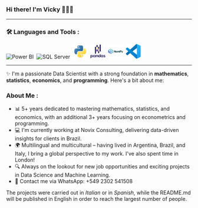 ### Hi there! I'm Vicky 👋👩‍💻 

---

### :hammer_and_wrench: Languages and Tools :
<div>
  <img src="https://github.com/microsoft/PowerBI-Icons/raw/main/SVG/Power-BI.svg" title="MS Power BI" alt="Power BI" width="40" height="40"/>&nbsp;  
  <img src="https://www.svgrepo.com/show/303229/microsoft-sql-server-logo.svg" title="MS SQL Server" alt="SQL Server" width="40" height="40"/>&nbsp;
  <img src="https://github.com/devicons/devicon/blob/master/icons/python/python-original.svg" title="Python" alt="Python" width="40" height="40"/>&nbsp;
  <img src="https://github.com/devicons/devicon/blob/master/icons/pandas/pandas-original-wordmark.svg" title="Pandas" alt="Pandas" width="40" height="40"/>&nbsp;
  <img src="https://github.com/devicons/devicon/blob/master/icons/numpy/numpy-original-wordmark.svg" title="NumPy" alt="NumPy" width="40" height="40"/>&nbsp;
  <img src="https://github.com/devicons/devicon/blob/master/icons/vscode/vscode-original.svg" title="VSCode"  alt="VSCode" width="40" height="40"/>
</div>

---

✨ I'm a passionate Data Scientist with a strong foundation in **mathematics**, **statistics**, **economics**, and **programming**. Here's a bit about me:
###  About Me :
- 📊 5+ years dedicated to mastering mathematics, statistics, and economics, with an additional 3+ years focusing on econometrics and programming.
- 💻 I'm currently working at Novix Consulting, delivering data-driven insights for clients in Brazil.
- 🌍 Multilingual and multicultural – having lived in Argentina, Brazil, and Italy, I bring a global perspective to my work. I've also spent time in London!
- 🔍 Always on the lookout for new job opportunities and exciting projects in Data Science and Machine Learning.
- 📱 Contact me via WhatsApp: +549 2302 541508

The projects were carried out in *Italian* or in *Spanish*, while the README.md will be published in English in order to reach the largest number of people.

<!--

- 🏋️‍♂️ In my free time, I love doing powerlifting, stretching and meditation.

  <img src="https://github.com/devicons/devicon/blob/master/icons/rstudio/rstudio-original.svg" title="RStudio" alt="RStudio" width="40" height="40"/>

```py
while job_status  ==  False:
	try:
		get_job  = True 
		work_at  = Europe or  work_at  = USA
		live_at  = LAC  
		break
except:
get_job  = True 
		work_at  = Europe or  work_at  = USA
live_at = Europe
	else :  
		work_at  = ‘wherever’
		live_at  = ‘wherever’
	finaly: 
print(“regardless of what happens, I know I’ll make it happen!”)
```

-->
